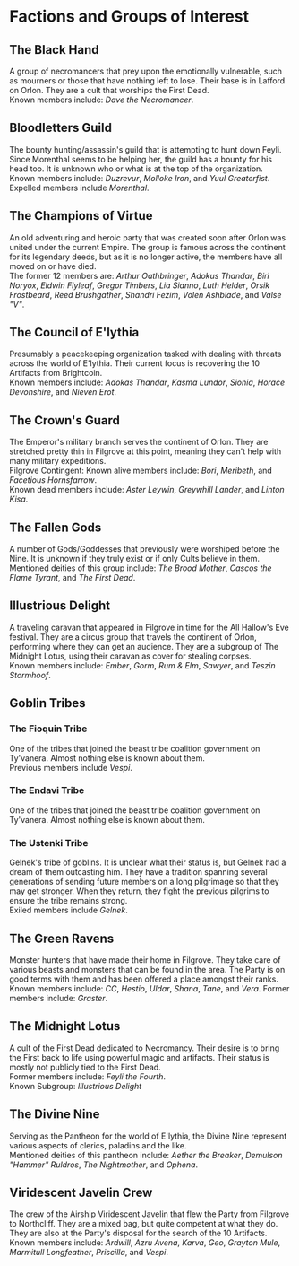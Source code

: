 # Factions and Groups of Interest

## The Black Hand

A group of necromancers that prey upon the emotionally vulnerable, such as mourners or those that have nothing left to lose. Their base is in Lafford on Orlon. They are a cult that worships the First Dead. <br>
Known members include: *Dave the Necromancer*. 

## Bloodletters Guild

The bounty hunting/assassin's guild that is attempting to hunt down Feyli. Since Morenthal seems to be helping her, the guild has a bounty for his head too. It is unknown who or what is at the top of the organization. <br>
Known members include: *Duzrevur*, *Molloke Iron*, and *Yuul Greaterfist*. <br>
Expelled members include *Morenthal*.

## The Champions of Virtue

An old adventuring and heroic party that was created soon after Orlon was united under the current Empire. The group is famous across the continent for its legendary deeds, but as it is no longer active, the members have all moved on or have died. <br>
The former 12 members are: *Arthur Oathbringer*, *Adokus Thandar*, *Biri Noryox*, *Eldwin Flyleaf*, *Gregor Timbers*, *Lia Sianno*, *Luth Helder*, *Orsik Frostbeard*, *Reed Brushgather*, *Shandri Fezim*, *Volen Ashblade*, and *Valse "V"*.

## The Council of E'lythia

Presumably a peacekeeping organization tasked with dealing with threats across the world of E'lythia. Their current focus is recovering the 10 Artifacts from Brightcoin. <br>
Known members include: *Adokas Thandar*, *Kasma Lundor*, *Sionia*, *Horace Devonshire*, and *Nieven Erot*.

## The Crown's Guard

The Emperor's military branch serves the continent of Orlon. They are stretched pretty thin in Filgrove at this point, meaning they can't help with many military expeditions. 
<br>
Filgrove Contingent: Known alive members include: *Bori*, *Meribeth*, and *Facetious Hornsfarrow*. <br>
Known dead members include: *Aster Leywin*, *Greywhill Lander*, and *Linton Kisa*.

## The Fallen Gods

A number of Gods/Goddesses that previously were worshiped before the Nine. It is unknown if they truly exist or if only Cults believe in them. <br>
Mentioned deities of this group include: *The Brood Mother*, *Cascos the Flame Tyrant*, and *The First Dead*.

## Illustrious Delight

A traveling caravan that appeared in Filgrove in time for the All Hallow's Eve festival. They are a circus group that travels the continent of Orlon, performing where they can get an audience. They are a subgroup of The Midnight Lotus, using their caravan as cover for stealing corpses. <br>
Known members include: *Ember*, *Gorm*, *Rum & Elm*, *Sawyer*, and *Teszin Stormhoof*.

## Goblin Tribes

### The Fioquin Tribe

One of the tribes that joined the beast tribe coalition government on Ty'vanera. Almost nothing else is known about them.<br>
Previous members include *Vespi*.

### The Endavi Tribe

One of the tribes that joined the beast tribe coalition government on Ty'vanera. Almost nothing else is known about them.

### The Ustenki Tribe

Gelnek's tribe of goblins. It is unclear what their status is, but Gelnek had a dream of them outcasting him. They have a tradition spanning several generations of sending future members on a long pilgrimage so that they may get stronger. When they return, they fight the previous pilgrims to ensure the tribe remains strong. <br>
Exiled members include *Gelnek*.

## The Green Ravens

Monster hunters that have made their home in Filgrove. They take care of various beasts and monsters that can be found in the area. The Party is on good terms with them and has been offered a place amongst their ranks. <br>
Known members include: *CC*, *Hestio*, *Uldar*, *Shana*, *Tane*, and *Vera*. Former members include: *Graster*.

## The Midnight Lotus

A cult of the First Dead dedicated to Necromancy. Their desire is to bring the First back to life using powerful magic and artifacts. Their status is mostly not publicly tied to the First Dead. <br>
Former members include: *Feyli the Fourth*. <br>
Known Subgroup: *Illustrious Delight*

## The Divine Nine

Serving as the Pantheon for the world of E'lythia, the Divine Nine represent various aspects of clerics, paladins and the like. <br>
Mentioned deities of this pantheon include: *Aether the Breaker*, *Demulson "Hammer" Ruldros*, *The Nightmother*, and *Ophena*.

## Viridescent Javelin Crew

The crew of the Airship Viridescent Javelin that flew the Party from Filgrove to Northcliff. They are a mixed bag, but quite competent at what they do. They are also at the Party's disposal for the search of the 10 Artifacts. <br>
Known members include: *Ardwill*, *Azru Avena*, *Karva*, *Geo*, *Grayton Mule*, *Marmitull Longfeather*, *Priscilla*, and *Vespi*.


